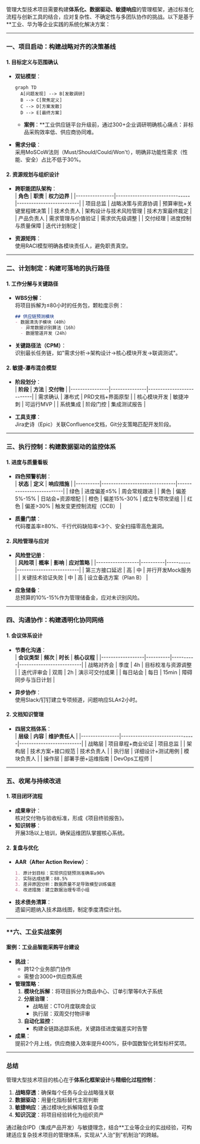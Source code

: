 管理大型技术项目需要构建**体系化、数据驱动、敏捷响应**的管理框架，通过标准化流程与创新工具的结合，应对复杂性、不确定性与多团队协作的挑战。以下是基于**工业、华为等企业实践的系统化解决方案：

---

### **一、项目启动：构建战略对齐的决策基线**
#### **1. 目标定义与范围确认**
- **双钻模型**：
  ```mermaid
  graph TD
    A[问题发现] --> B[发散调研]
    B --> C[聚焦定义]
    C --> D[方案发散]
    D --> E[最终方案]
  ```
    - **案例**：**工业供应链平台升级前，通过300+企业调研明确核心痛点：非标品采购效率低、供应商协同难。

- **需求分级**：  
  采用MoSCoW法则（Must/Should/Could/Won't），明确非功能性需求（性能、安全）占比不低于30%。

#### **2. 资源规划与组织设计**
- **跨职能团队架构**：  
  | **角色**       | **职责**                      | **权力边界**              |
  |----------------|-------------------------------|--------------------------|
  | 项目总监       | 战略决策与资源协调            | 预算审批+关键里程碑决策   |
  | 技术负责人     | 架构设计与技术风险管理        | 技术方案最终裁定          |
  | 产品负责人     | 需求管理与价值验证            | 需求优先级调整            |
  | 交付经理       | 进度控制与质量保障            | 迭代计划制定              |

- **资源矩阵**：  
  使用RACI模型明确各模块责任人，避免职责真空。

---

### **二、计划制定：构建可落地的执行路径**
#### **1. 工作分解与关键路径**
- **WBS分解**：  
  将项目拆解为≤80小时的任务包，颗粒度示例：
  ```markdown
  ## 供应链预测模块
  - 数据清洗子模块（40h）
    - 异常数据识别算法（16h）
    - 数据管道开发（24h）
  ```

- **关键路径法（CPM）**：  
  识别最长任务链，如"需求分析→架构设计→核心模块开发→联调测试"。

#### **2. 敏捷-瀑布混合模型**
- **阶段划分**：  
  | **阶段**       | **方法**      | **交付物**                |
  |----------------|---------------|--------------------------|
  | 需求确认       | 瀑布式        | PRD文档+界面原型          |
  | 核心模块开发   | 敏捷冲刺      | 可运行MVP                 |
  | 系统集成       | 阶段门控      | 集成测试报告              |

- **工具支撑**：  
  Jira史诗（Epic）关联Confluence文档，Git分支策略匹配开发阶段。

---

### **三、执行控制：构建数据驱动的监控体系**
#### **1. 进度与质量看板**
- **四色预警机制**：  
  | **状态** | **定义**                      | **响应措施**              |
  |----------|-------------------------------|--------------------------|
  | 绿色     | 进度偏差≤5%                   | 周会常规跟进              |
  | 黄色     | 偏差5%-15%                    | 日站会+资源增配           |
  | 橙色     | 偏差15%-30%                   | 成立专项攻坚组            |
  | 红色     | 偏差>30%                      | 触发变更控制流程（CCB）   |

- **质量门禁**：  
  代码覆盖率≥80%、千行代码缺陷率<3个、安全扫描零高危漏洞。

#### **2. 风险管理与应对**
- **风险登记册**：  
  | **风险项**       | **概率** | **影响** | **应对策略**              |
  |------------------|----------|----------|--------------------------|
  | 第三方接口延迟   | 高       | 中       | 并行开发Mock服务          |
  | 关键技术验证失败 | 中       | 高       | 设立备选方案（Plan B）   |

- **应急储备**：  
  总预算的10%-15%作为管理储备金，应对未识别风险。

---

### **四、沟通协作：构建透明化协同网络**
#### **1. 会议体系设计**
- **节奏化沟通**：  
  | **会议类型**     | **频次** | **时长** | **核心议程**              |
  |------------------|----------|----------|--------------------------|
  | 战略对齐会       | 季度     | 4h       | 目标校准与资源调整        |
  | 迭代评审会       | 双周     | 2h       | 演示可交付成果            |
  | 每日站会         | 每日     | 15min    | 障碍同步与当日计划        |

- **异步协作**：  
  使用Slack/钉钉建立专项频道，问题响应SLA≤2小时。

#### **2. 文档知识管理**
- **四层文档体系**：  
  | **层级**       | **内容**                      | **维护责任人**            |
  |----------------|-------------------------------|--------------------------|
  | 战略层         | 项目章程+商业论证              | 项目总监                 |
  | 架构层         | 技术方案+接口规范              | 技术负责人               |
  | 执行层         | 详细设计+测试用例              | 模块负责人               |
  | 操作层         | 部署手册+运维指南              | DevOps工程师            |

---

### **五、收尾与持续改进**
#### **1. 项目闭环流程**
- **成果审计**：  
  核对交付物与验收标准，形成《项目终验报告》。
- **知识转移**：  
  开展3场以上培训，确保运维团队掌握核心系统。

#### **2. 复盘与优化**
- **AAR（After Action Review）**：
  ```markdown
  1. 原计划目标：实现供应链预测准确率≥90%
  2. 实际达成结果：88.5%
  3. 差异原因分析：数据质量不足导致模型训练偏差
  4. 改进措施：建立数据治理专项小组
  ```

- **技术债务清算**：  
  遗留问题纳入技术路线图，制定季度清偿计划。

---

### **六、**工业实战案例**
#### **案例：工业品智能采购平台建设**
- **挑战**：
    - 跨12个业务部门协作
    - 需整合3000+供应商系统
- **管理策略**：
    1. **模块化拆解**：将项目拆分为商品中心、订单引擎等6大子系统
    2. **分层治理**：
        - 战略层：CTO月度联席会议
        - 执行层：双周交付物评审
    3. **自动化监控**：
        - 构建全链路追踪系统，关键路径进度偏差实时告警
- **成果**：  
  提前2个月上线，供应商接入效率提升400%，获中国数智化转型标杆奖项。

---

### **总结**
管理大型技术项目的核心在于**体系化框架设计**与**精细化过程控制**：
1. **战略穿透**：确保每个任务与企业战略强关联
2. **数据驱动**：用量化指标替代主观判断
3. **敏捷响应**：通过模块化拆解降低复杂度
4. **知识沉淀**：将项目经验转化为组织资产

通过融合IPD（集成产品开发）与敏捷理念，结合**工业等企业的实战经验，可构建适应复杂技术项目的管理体系，实现从"人治"到"机制治"的跨越。